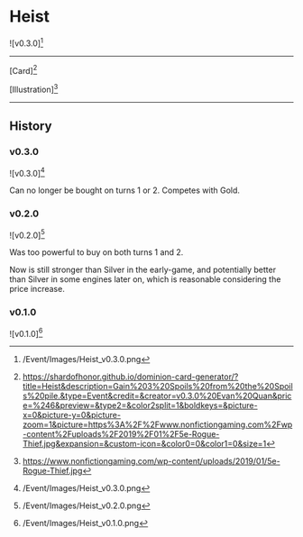 # Heist

![v0.3.0][^v0.3.0]

---

[Card][^Card]

[Illustration][^Illustration]

---

## History

### v0.3.0

![v0.3.0][^v0.3.0]

Can no longer be bought on turns 1 or 2. Competes with Gold.

### v0.2.0

![v0.2.0][^v0.2.0]

Was too powerful to buy on both turns 1 and 2.

Now is still stronger than Silver in the early-game, and potentially better
than Silver in some engines later on, which is reasonable considering the
price increase.

### v0.1.0

![v0.1.0][^v0.1.0]

[^v0.1.0]: /Event/Images/Heist_v0.1.0.png
[^v0.2.0]: /Event/Images/Heist_v0.2.0.png
[^v0.3.0]: /Event/Images/Heist_v0.3.0.png
[^Card]: https://shardofhonor.github.io/dominion-card-generator/?title=Heist&description=Gain%203%20Spoils%20from%20the%20Spoils%20pile.&type=Event&credit=&creator=v0.3.0%20Evan%20Quan&price=%246&preview=&type2=&color2split=1&boldkeys=&picture-x=0&picture-y=0&picture-zoom=1&picture=https%3A%2F%2Fwww.nonfictiongaming.com%2Fwp-content%2Fuploads%2F2019%2F01%2F5e-Rogue-Thief.jpg&expansion=&custom-icon=&color0=0&color1=0&size=1
[^Illustration]: https://www.nonfictiongaming.com/wp-content/uploads/2019/01/5e-Rogue-Thief.jpg
